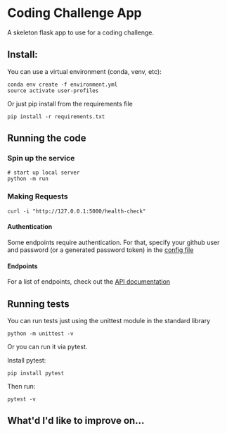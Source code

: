 # Coding Challenge App

A skeleton flask app to use for a coding challenge.

## Install:

You can use a virtual environment (conda, venv, etc):
```
conda env create -f environment.yml
source activate user-profiles
```

Or just pip install from the requirements file
``` 
pip install -r requirements.txt
```

## Running the code

### Spin up the service

```
# start up local server
python -m run 
```

### Making Requests

```
curl -i "http://127.0.0.1:5000/health-check"
```

#### Authentication
Some endpoints require authentication. For that, specify your github user and password (or a generated password token) in the [config file](app/settings_default.py)

#### Endpoints
For a list of endpoints, check out the [API documentation](apidocs.md)


## Running tests

You can run tests just using the unittest module in the standard library
```
python -m unittest -v
```
Or you can run it via pytest.

Install pytest:
```
pip install pytest
```
Then run:
```
pytest -v
```


## What'd I'd like to improve on...
